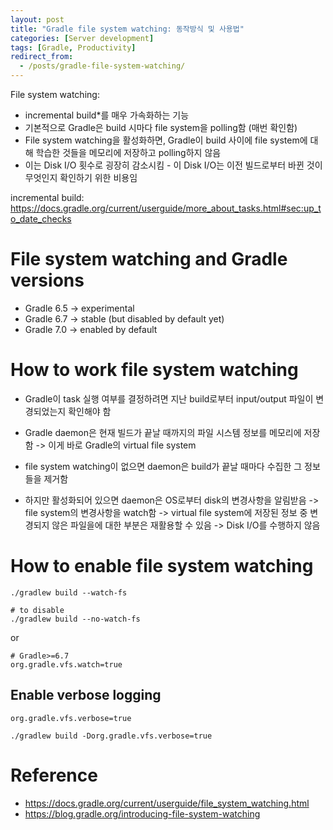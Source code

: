 ```yaml
---
layout: post
title: "Gradle file system watching: 동작방식 및 사용법"
categories: [Server development]
tags: [Gradle, Productivity]
redirect_from:
  - /posts/gradle-file-system-watching/
---
```


File system watching:

- incremental build*를 매우 가속화하는 기능
- 기본적으로 Gradle은 build 시마다 file system을 polling함 (매번 확인함)
- File system watching을 활성화하면, Gradle이 build 사이에 file system에 대해 학습한 것들을 메모리에 저장하고 polling하지 않음
- 이는 Disk I/O 횟수로 굉장히 감소시킴 - 이 Disk I/O는 이전 빌드로부터 바뀐 것이 무엇인지 확인하기 위한 비용임

incremental build: <https://docs.gradle.org/current/userguide/more_about_tasks.html#sec:up_to_date_checks>

# File system watching and Gradle versions

- Gradle 6.5 → experimental
- Gradle 6.7 → stable (but disabled by default yet)
- Gradle 7.0 → enabled by default

# How to work file system watching

- Gradle이 task 실행 여부를 결정하려면 지난 build로부터 input/output 파일이 변경되었는지 확인해야 함
- Gradle daemon은 현재 빌드가 끝날 때까지의 파일 시스템 정보를 메모리에 저장함 -> 이게 바로 Gradle의 virtual file system

- file system watching이 없으면 daemon은 build가 끝날 때마다 수집한 그 정보들을 제거함
- 하지만 활성화되어 있으면 daemon은 OS로부터 disk의 변경사항을 알림받음
  -> file system의 변경사항을 watch함
  -> virtual file system에 저장된 정보 중 변경되지 않은 파일을에 대한 부분은 재활용할 수 있음 -> Disk I/O를 수행하지 않음

# How to enable file system watching

```shell
./gradlew build --watch-fs

# to disable
./gradlew build --no-watch-fs
```

or

```properties
# Gradle>=6.7
org.gradle.vfs.watch=true
```

## Enable verbose logging

```properties
org.gradle.vfs.verbose=true
```

```shell
./gradlew build -Dorg.gradle.vfs.verbose=true
```

# Reference

- <https://docs.gradle.org/current/userguide/file_system_watching.html>
- <https://blog.gradle.org/introducing-file-system-watching>

